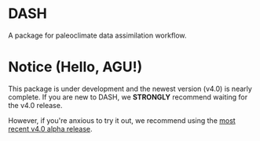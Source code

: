 # DASH
A package for paleoclimate data assimilation workflow.

# **Notice** (Hello, AGU!)
This package is under development and the newest version (v4.0) is nearly complete. If you are new to DASH, we **STRONGLY** recommend waiting for the v4.0 release. 

However, if you're anxious to try it out, we recommend using the [most recent v4.0 alpha release](https://github.com/JonKing93/DASH/releases/tag/v4.0.0-alpha-5.0.6).
